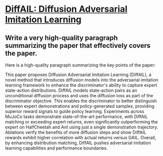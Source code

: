 # [DiffAIL: Diffusion Adversarial Imitation Learning](https://arxiv.org/abs/2312.06348)

## Write a very high-quality paragraph summarizing the paper that effectively covers the paper.

 Here is a high-quality paragraph summarizing the key points of the paper:

This paper proposes Diffusion Adversarial Imitation Learning (DiffAIL), a novel method that introduces diffusion models into the adversarial imitation learning framework to enhance the discriminator's ability to capture expert state-action distributions. DiffAIL models state-action pairs as an unconditional diffusion process and uses the diffusion loss as part of the discriminator objective. This enables the discriminator to better distinguish between expert demonstrations and policy-generated samples, providing superior reward signals to guide policy learning. Experiments across MuJoCo tasks demonstrate state-of-the-art performance, with DiffAIL matching or exceeding expert returns, even significantly outperforming the expert on HalfCheetah and Ant using just a single demonstration trajectory. Ablations verify the benefits of more diffusion steps and show DiffAIL rewards exhibit higher correlation with actual returns versus GAIL. Overall, by enhancing distribution matching, DiffAIL pushes adversarial imitation learning capabilities and performance boundaries.
